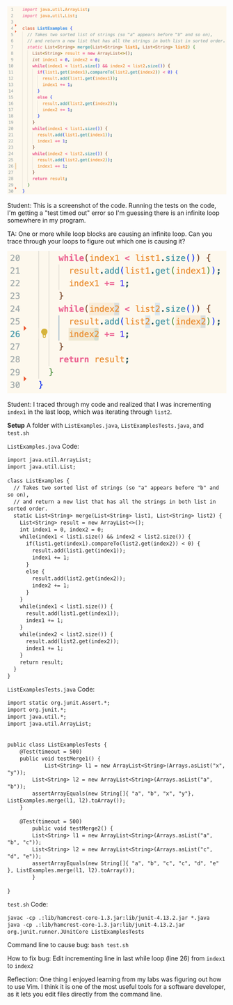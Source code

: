 ![Image](image-1.png)

Student: This is a screenshot of the code. Running the tests on the code, I'm getting a "test timed out" error so I'm guessing there is an infinite loop somewhere in my program.

TA: One or more while loop blocks are causing an infinite loop. Can you trace through your loops to figure out which one is causing it?

![Image](image-2.png)

Student: I traced through my code and realized that I was incrementing ```index1``` in the last loop, which was iterating through ```list2```.

**Setup**
A folder with ```ListExamples.java```, ```ListExamplesTests.java```, and ```test.sh```

```ListExamples.java``` Code:
```
import java.util.ArrayList;
import java.util.List;

class ListExamples {
  // Takes two sorted list of strings (so "a" appears before "b" and so on),
  // and return a new list that has all the strings in both list in sorted order.
  static List<String> merge(List<String> list1, List<String> list2) {
    List<String> result = new ArrayList<>();
    int index1 = 0, index2 = 0;
    while(index1 < list1.size() && index2 < list2.size()) {
      if(list1.get(index1).compareTo(list2.get(index2)) < 0) {
        result.add(list1.get(index1));
        index1 += 1;
      }
      else {
        result.add(list2.get(index2));
        index2 += 1;
      }
    }
    while(index1 < list1.size()) {
      result.add(list1.get(index1));
      index1 += 1;
    }
    while(index2 < list2.size()) {
      result.add(list2.get(index2));
      index1 += 1;
    }
    return result;
  }
}
```

```ListExamplesTests.java``` Code:
```
import static org.junit.Assert.*;
import org.junit.*;
import java.util.*;
import java.util.ArrayList;


public class ListExamplesTests {
	@Test(timeout = 500)
	public void testMerge1() {
    		List<String> l1 = new ArrayList<String>(Arrays.asList("x", "y"));
		List<String> l2 = new ArrayList<String>(Arrays.asList("a", "b"));
		assertArrayEquals(new String[]{ "a", "b", "x", "y"}, ListExamples.merge(l1, l2).toArray());
	}
	
	@Test(timeout = 500)
        public void testMerge2() {
		List<String> l1 = new ArrayList<String>(Arrays.asList("a", "b", "c"));
		List<String> l2 = new ArrayList<String>(Arrays.asList("c", "d", "e"));
		assertArrayEquals(new String[]{ "a", "b", "c", "c", "d", "e" }, ListExamples.merge(l1, l2).toArray());
        }

}
```

```test.sh``` Code:
```
javac -cp .:lib/hamcrest-core-1.3.jar:lib/junit-4.13.2.jar *.java
java -cp .:lib/hamcrest-core-1.3.jar:lib/junit-4.13.2.jar org.junit.runner.JUnitCore ListExamplesTests
```

Command line to cause bug: ```bash test.sh```

How to fix bug: Edit incrementing line in last while loop (line 26) from ```index1``` to ```index2```

Reflection: One thing I enjoyed learning from my labs was figuring out how to use Vim. I think it is one of the most useful tools for a software developer, as it lets you edit files directly from the command line.

